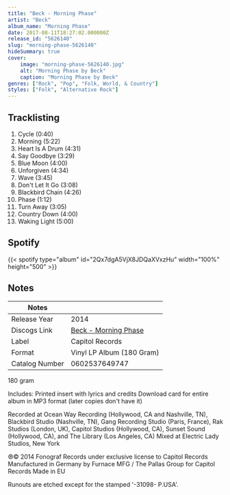 ```yaml
---
title: "Beck - Morning Phase"
artist: "Beck"
album_name: "Morning Phase"
date: 2017-08-11T18:27:02.000000Z
release_id: "5626140"
slug: "morning-phase-5626140"
hideSummary: true
cover:
    image: "morning-phase-5626140.jpg"
    alt: "Morning Phase by Beck"
    caption: "Morning Phase by Beck"
genres: ["Rock", "Pop", "Folk, World, & Country"]
styles: ["Folk", "Alternative Rock"]
---
```


## Tracklisting
1. Cycle (0:40)
2. Morning (5:22)
3. Heart Is A Drum (4:31)
4. Say Goodbye (3:29)
5. Blue Moon (4:00)
6. Unforgiven (4:34)
7. Wave (3:45)
8. Don't Let It Go (3:08)
9. Blackbird Chain (4:26)
10. Phase (1:12)
11. Turn Away (3:05)
12. Country Down (4:00)
13. Waking Light (5:00)


## Spotify
{{< spotify type="album" id="2Qx7dgA5VjX8JDQaXVxzHu" width="100%" height="500" >}}



## Notes
| Notes          |             |
| ---------------| ----------- |
| Release Year   | 2014 |
| Discogs Link   | [Beck - Morning Phase](https://www.discogs.com/release/5626140-Beck-Morning-Phase) |
| Label          | Capitol Records |
| Format         | Vinyl LP Album (180 Gram) |
| Catalog Number | 0602537649747 |

180 gram

Includes:
Printed insert with lyrics and credits
Download card for entire album in MP3 format (later copies don't have it)

Recorded at Ocean Way Recording (Hollywood, CA and Nashville, TN), Blackbird Studio (Nashville, TN), Gang Recording Studio (Paris, France), Rak Studios (London, UK), Capitol Studios (Hollywood, CA), Sunset Sound (Hollywood, CA), and The Library (Los Angeles, CA)
Mixed at Electric Lady Studios, New York

℗© 2014 Fonograf Records under exclusive license to Capitol Records
Manufactured in Germany by Furnace MFG / The Pallas Group for Capitol Records
Made in EU

Runouts are etched except for the stamped '-31098- P.USA'.
